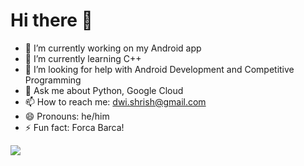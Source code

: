 # Hi there 👋

- 🔭 I’m currently working on my Android app
- 🌱 I’m currently learning C++
- 🤔 I’m looking for help with Android Development and Competitive Programming
- 💬 Ask me about Python, Google Cloud
- 📫 How to reach me: dwi.shrish@gmail.com
- 😄 Pronouns: he/him
- ⚡ Fun fact: Forca Barca!

<img src ="https://github-readme-stats.vercel.app/api/top-langs/?username=shhdwi&layout=compact&theme=merko&hide=Ruby,Shell">


